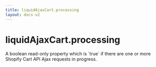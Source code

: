 ```yaml
---
title: liquidAjaxCart.processing
layout: docs-v2
---
```


# liquidAjaxCart.processing

<p class="lead" markdown="1">
A boolean read-only property which is `true` if there are one or more Shopify Cart API Ajax requests in progress.
</p>